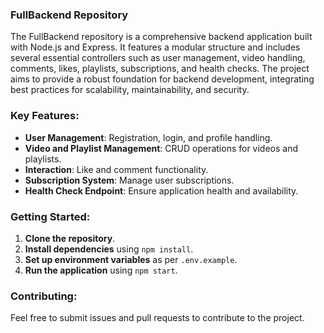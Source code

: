 ### FullBackend Repository

The FullBackend repository is a comprehensive backend application built with Node.js and Express. It features a modular structure and includes several essential controllers such as user management, video handling, comments, likes, playlists, subscriptions, and health checks. The project aims to provide a robust foundation for backend development, integrating best practices for scalability, maintainability, and security. 

### Key Features:
- **User Management**: Registration, login, and profile handling.
- **Video and Playlist Management**: CRUD operations for videos and playlists.
- **Interaction**: Like and comment functionality.
- **Subscription System**: Manage user subscriptions.
- **Health Check Endpoint**: Ensure application health and availability.

### Getting Started:
1. **Clone the repository**.
2. **Install dependencies** using `npm install`.
3. **Set up environment variables** as per `.env.example`.
4. **Run the application** using `npm start`.

### Contributing:
Feel free to submit issues and pull requests to contribute to the project.
